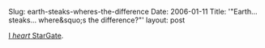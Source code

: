 Slug: earth-steaks-wheres-the-difference
Date: 2006-01-11
Title: '"Earth... steaks... where&squo;s the difference?"'
layout: post

<a href="http://wiki.stargate-sg1-solutions.com/index.php/4.03_%22Upgrades%22_Episode_Guide">I *heart* StarGate</a>.
